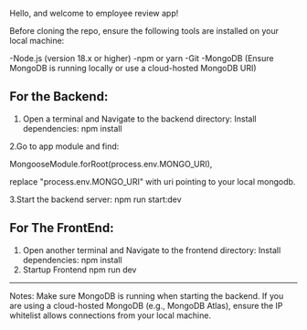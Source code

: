 Hello, and welcome to employee review app!

Before cloning the repo, ensure the following tools are installed on your local machine:

-Node.js (version 18.x or higher)
-npm or yarn
-Git
-MongoDB (Ensure MongoDB is running locally or use a cloud-hosted MongoDB URI)

For the Backend:
-----------------
1. Open a terminal and Navigate to the backend directory:
Install dependencies:
npm install

2.Go to app module and find:

MongooseModule.forRoot(process.env.MONGO_URI),

replace "process.env.MONGO_URI" with uri pointing to your local mongodb.


3.Start the backend server:
npm run start:dev

For The FrontEnd:
------------------
1. Open another terminal and Navigate to the frontend directory:
Install dependencies:
npm install
2. Startup Frontend
npm run dev

-------------------
Notes:
Make sure MongoDB is running when starting the backend.
If you are using a cloud-hosted MongoDB (e.g., MongoDB Atlas), ensure the IP whitelist allows connections from your local machine.
